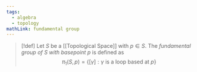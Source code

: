 ```yaml
---
tags:
  - algebra
  - topology
mathLink: fundamental group
---
```

>[!def]
>Let $S$ be a [[Topological Space]] with $p\in S$. The *fundamental group of $S$ with basepoint $p$* is defined as $$\pi_{1}(S,p)=\{[\gamma]:\gamma \text{ is a loop based at }p\}$$

